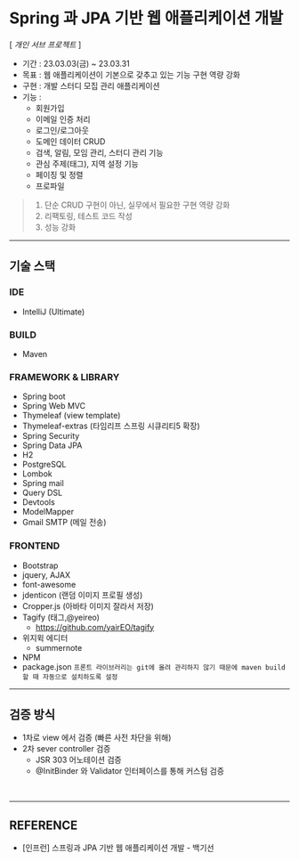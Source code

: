 # Spring 과 JPA 기반 웹 애플리케이션 개발 

[ _개인 서브 프로젝트_ ]

* 기간 : 23.03.03(금) ~ 23.03.31
* 목표 : 웹 애플리케이션이 기본으로 갖추고 있는 기능 구현 역량 강화
* 구현 : 개발 스터디 모집 관리 애플리케이션
* 기능 :
  * 회원가입
  * 이메일 인증 처리
  * 로그인/로그아웃
  * 도메인 데이터 CRUD
  * 검색, 알림, 모임 관리, 스터디 관리 기능
  * 관심 주제(태그), 지역 설정 기능
  * 페이징 및 정렬
  * 프로파일

> 1) 단순 CRUD 구현이 아닌, 실무에서 필요한 구현 역량 강화
> 2) 리팩토링, 테스트 코드 작성
> 3) 성능 강화

---

## 기술 스택

### IDE
* IntelliJ (Ultimate)

### BUILD
* Maven

### FRAMEWORK & LIBRARY
* Spring boot
* Spring Web MVC
* Thymeleaf (view template)
* Thymeleaf-extras (타임리프 스프링 시큐리티5 확장)
* Spring Security
* Spring Data JPA
* H2
* PostgreSQL
* Lombok
* Spring mail
* Query DSL
* Devtools
* ModelMapper
* Gmail SMTP (메일 전송) 

### FRONTEND
* Bootstrap
* jquery, AJAX
* font-awesome 
* jdenticon (랜덤 이미지 프로필 생성)
* Cropper.js (아바타 이미지 잘라서 저장)
* Tagify (태그,@yeireo)
  * https://github.com/yairEO/tagify
* 위지윅 에디터
  * summernote
* NPM
* package.json
`프론트 라이브러리는 git에 올려 관리하지 않기 때문에 maven build할 때 자동으로 설치하도록 설정`

---

## 검증 방식
* 1차로 view 에서 검증 (빠른 사전 차단을 위해)
* 2차 sever controller 검증
  * JSR 303 어노테이션 검증
  * @InitBinder 와 Validator 인터페이스를 통해 커스텀 검증
  
<br>

---

## REFERENCE
* [인프런] 스프링과 JPA 기반 웹 애플리케이션 개발 - 백기선